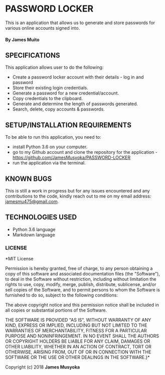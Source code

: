 # PASSWORD LOCKER
This is an application that allows us to generate and store passwords for various online accounts signed into.

#### By James Muito

## SPECIFICATIONS
This application allows user to do the following:
- Create a password locker account with their details - log in and password
- Store their existing login credentials.
- Generate a password for a new credential/account.
- Copy credentials to the clipboard.
- Generate and determine the length of passwords generated.
- Search, delete, copy accounts & passwords.

## SETUP/INSTALLATION REQUIREMENTS
To be able to run this application, you need to:
- install Python 3.6 on your computer.
- go to my Github account and clone the repository for the application - https://github.com/JamesMusyoka/PASSWORD-LOCKER
- run the application via the terminal.

## KNOWN BUGS
This is still a work in progress but for any issues encountered and any contributions to the code, kindly reach out to me on my email address: jamesmu475@gmail.com.

## TECHNOLOGIES USED
- Python 3.6 language
- Markdown language

### LICENSE
*MIT License

Permission is hereby granted, free of charge, to any person obtaining a copy
of this software and associated documentation files (the "Software"), to deal
in the Software without restriction, including without limitation the rights
to use, copy, modify, merge, publish, distribute, sublicense, and/or sell
copies of the Software, and to permit persons to whom the Software is
furnished to do so, subject to the following conditions:

The above copyright notice and this permission notice shall be included in all
copies or substantial portions of the Software.

THE SOFTWARE IS PROVIDED "AS IS", WITHOUT WARRANTY OF ANY KIND, EXPRESS OR
IMPLIED, INCLUDING BUT NOT LIMITED TO THE WARRANTIES OF MERCHANTABILITY,
FITNESS FOR A PARTICULAR PURPOSE AND NONINFRINGEMENT. IN NO EVENT SHALL THE
AUTHORS OR COPYRIGHT HOLDERS BE LIABLE FOR ANY CLAIM, DAMAGES OR OTHER
LIABILITY, WHETHER IN AN ACTION OF CONTRACT, TORT OR OTHERWISE, ARISING FROM,
OUT OF OR IN CONNECTION WITH THE SOFTWARE OR THE USE OR OTHER DEALINGS IN THE
SOFTWARE.}*

Copyright (c) 2018 **James Musyoka**
